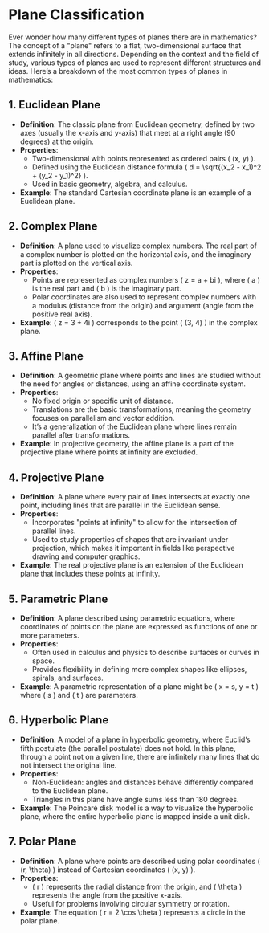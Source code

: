 # Plane Classification

Ever wonder how many different types of planes there are in mathematics? The concept of a "plane" refers to a flat, two-dimensional surface that extends infinitely in all directions. Depending on the context and the field of study, various types of planes are used to represent different structures and ideas. Here’s a breakdown of the most common types of planes in mathematics:

## 1. **Euclidean Plane**

   - **Definition**: The classic plane from Euclidean geometry, defined by two axes (usually the x-axis and y-axis) that meet at a right angle (90 degrees) at the origin.
   - **Properties**: 
     - Two-dimensional with points represented as ordered pairs \( (x, y) \).
     - Defined using the Euclidean distance formula \( d = \sqrt{(x_2 - x_1)^2 + (y_2 - y_1)^2} \).
     - Used in basic geometry, algebra, and calculus.
   - **Example**: The standard Cartesian coordinate plane is an example of a Euclidean plane.

## 2. **Complex Plane**
   - **Definition**: A plane used to visualize complex numbers. The real part of a complex number is plotted on the horizontal axis, and the imaginary part is plotted on the vertical axis.
   - **Properties**:
     - Points are represented as complex numbers \( z = a + bi \), where \( a \) is the real part and \( b \) is the imaginary part.
     - Polar coordinates are also used to represent complex numbers with a modulus (distance from the origin) and argument (angle from the positive real axis).
   - **Example**: \( z = 3 + 4i \) corresponds to the point \( (3, 4) \) in the complex plane.

## 3. **Affine Plane**
   - **Definition**: A geometric plane where points and lines are studied without the need for angles or distances, using an affine coordinate system.
   - **Properties**:
     - No fixed origin or specific unit of distance.
     - Translations are the basic transformations, meaning the geometry focuses on parallelism and vector addition.
     - It’s a generalization of the Euclidean plane where lines remain parallel after transformations.
   - **Example**: In projective geometry, the affine plane is a part of the projective plane where points at infinity are excluded.

## 4. **Projective Plane**
   - **Definition**: A plane where every pair of lines intersects at exactly one point, including lines that are parallel in the Euclidean sense.
   - **Properties**:
     - Incorporates "points at infinity" to allow for the intersection of parallel lines.
     - Used to study properties of shapes that are invariant under projection, which makes it important in fields like perspective drawing and computer graphics.
   - **Example**: The real projective plane is an extension of the Euclidean plane that includes these points at infinity.

## 5. **Parametric Plane**
   - **Definition**: A plane described using parametric equations, where coordinates of points on the plane are expressed as functions of one or more parameters.
   - **Properties**:
     - Often used in calculus and physics to describe surfaces or curves in space.
     - Provides flexibility in defining more complex shapes like ellipses, spirals, and surfaces.
   - **Example**: A parametric representation of a plane might be \( x = s, y = t \) where \( s \) and \( t \) are parameters.

## 6. **Hyperbolic Plane**
   - **Definition**: A model of a plane in hyperbolic geometry, where Euclid’s fifth postulate (the parallel postulate) does not hold. In this plane, through a point not on a given line, there are infinitely many lines that do not intersect the original line.
   - **Properties**:
     - Non-Euclidean: angles and distances behave differently compared to the Euclidean plane.
     - Triangles in this plane have angle sums less than 180 degrees.
   - **Example**: The Poincaré disk model is a way to visualize the hyperbolic plane, where the entire hyperbolic plane is mapped inside a unit disk.

## 7. **Polar Plane**
   - **Definition**: A plane where points are described using polar coordinates \( (r, \theta) \) instead of Cartesian coordinates \( (x, y) \).
   - **Properties**:
     - \( r \) represents the radial distance from the origin, and \( \theta \) represents the angle from the positive x-axis.
     - Useful for problems involving circular symmetry or rotation.
   - **Example**: The equation \( r = 2 \cos \theta \) represents a circle in the polar plane.
